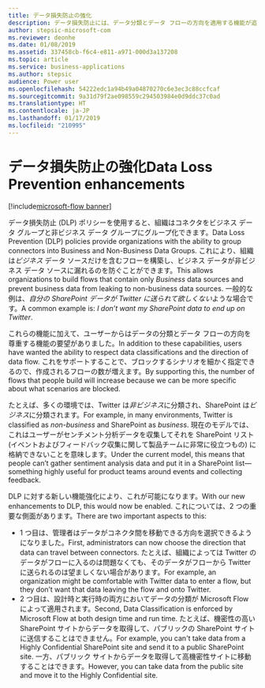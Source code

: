 ```yaml
---
title: データ損失防止の強化
description: データ損失防止には、データ分類とデータ フローの方向を適用する機能が追加されました。
author: stepsic-microsoft-com
ms.reviewer: deonhe
ms.date: 01/08/2019
ms.assetid: 337458cb-f6c4-e811-a971-000d3a137208
ms.topic: article
ms.service: business-applications
ms.author: stepsic
audience: Power user
ms.openlocfilehash: 54222edc1a94b49a04870270c6e3ec3c88ccfcaf
ms.sourcegitcommit: 9a31d79f2ae098559c294503984e0d9ddc37c0ad
ms.translationtype: HT
ms.contentlocale: ja-JP
ms.lasthandoff: 01/17/2019
ms.locfileid: "210995"
---
```

# <a name="data-loss-prevention-enhancements"></a><span data-ttu-id="ca668-103">データ損失防止の強化</span><span class="sxs-lookup"><span data-stu-id="ca668-103">Data Loss Prevention enhancements</span></span>


[!include[microsoft-flow banner](../includes/microsoft-flow.md)]

<span data-ttu-id="ca668-104">データ損失防止 (DLP) ポリシーを使用すると、組織はコネクタをビジネス データ グループと非ビジネス データ グループにグループ化できます。</span><span class="sxs-lookup"><span data-stu-id="ca668-104">Data Loss Prevention (DLP) policies provide organizations with the ability to group connectors into Business and Non-Business Data Groups.</span></span> <span data-ttu-id="ca668-105">これにより、組織は*ビジネス* データ ソースだけを含むフローを構築し、ビジネス データが非ビジネス データ ソースに漏れるのを防ぐことができます。</span><span class="sxs-lookup"><span data-stu-id="ca668-105">This allows organizations to build flows that contain only *Business* data sources and prevent business data from leaking to non-business data sources.</span></span> <span data-ttu-id="ca668-106">一般的な例は、*自分の SharePoint データが Twitter に送られて欲しくない*ような場合です。</span><span class="sxs-lookup"><span data-stu-id="ca668-106">A common example is: *I don’t want my SharePoint data to end up on Twitter*.</span></span>

<span data-ttu-id="ca668-107">これらの機能に加えて、ユーザーからはデータの分類とデータ フローの方向を尊重する機能の要望がありました。</span><span class="sxs-lookup"><span data-stu-id="ca668-107">In addition to these capabilities, users have wanted the ability to respect data classifications and the direction of data flow.</span></span> <span data-ttu-id="ca668-108">これをサポートすることで、ブロックするシナリオを細かく指定できるので、作成されるフローの数が増えます。</span><span class="sxs-lookup"><span data-stu-id="ca668-108">By supporting this, the number of flows that people build will increase because we can be more specific about what scenarios are blocked.</span></span>

<span data-ttu-id="ca668-109">たとえば、多くの環境では、Twitter は*非ビジネス*に分類され、SharePoint は*ビジネス*に分類されます。</span><span class="sxs-lookup"><span data-stu-id="ca668-109">For example, in many environments, Twitter is classified as *non-business* and SharePoint as *business*.</span></span> <span data-ttu-id="ca668-110">現在のモデルでは、これはユーザーがセンチメント分析データを収集してそれを SharePoint リスト (イベントおよびフィードバック収集に関して製品チームに非常に役立つもの) に格納できないことを意味します。</span><span class="sxs-lookup"><span data-stu-id="ca668-110">Under the current model, this means that people can’t gather sentiment analysis data and put it in a SharePoint list—something highly useful for product teams around events and collecting feedback.</span></span>

<span data-ttu-id="ca668-111">DLP に対する新しい機能強化により、これが可能になります。</span><span class="sxs-lookup"><span data-stu-id="ca668-111">With our new enhancements to DLP, this would now be enabled.</span></span> <span data-ttu-id="ca668-112">これについては、2 つの重要な側面があります。</span><span class="sxs-lookup"><span data-stu-id="ca668-112">There are two important aspects to this:</span></span>

- <span data-ttu-id="ca668-113">1 つ目は、管理者はデータがコネクタ間を移動できる方向を選択できるようになりました。</span><span class="sxs-lookup"><span data-stu-id="ca668-113">First, administrators can now choose the direction that data can travel between connectors.</span></span> <span data-ttu-id="ca668-114">たとえば、組織によっては Twitter のデータがフローに入るのは問題なくても、そのデータがフローから Twitter に送られるのは望ましくない場合があります。</span><span class="sxs-lookup"><span data-stu-id="ca668-114">For example, an organization might be comfortable with Twitter data to enter a flow, but they don’t want that data leaving the flow and onto Twitter.</span></span>
- <span data-ttu-id="ca668-115">2 つ目は、設計時と実行時の両方においてデータの分類が Microsoft Flow によって適用されます。</span><span class="sxs-lookup"><span data-stu-id="ca668-115">Second, Data Classification is enforced by Microsoft Flow at both design time and run time.</span></span> <span data-ttu-id="ca668-116">たとえば、機密性の高い SharePoint サイトからデータを取得して、パブリックの SharePoint サイトに送信することはできません。</span><span class="sxs-lookup"><span data-stu-id="ca668-116">For example, you can't take data from a Highly Confidential SharePoint site and send it to a public SharePoint site.</span></span> <span data-ttu-id="ca668-117">一方、パブリック サイトからデータを取得して高機密性サイトに移動することはできます。</span><span class="sxs-lookup"><span data-stu-id="ca668-117">However, you can take data from the public site and move it to the Highly Confidential site.</span></span>

